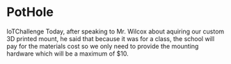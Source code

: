 # PotHole
IoTChallenge
Today, after speaking to Mr. Wilcox about aquiring our custom 3D printed
mount, he said that because it was for a class, the school will pay for the
materials cost so we only need to provide the mounting hardware which will 
be a maximum of $10.
